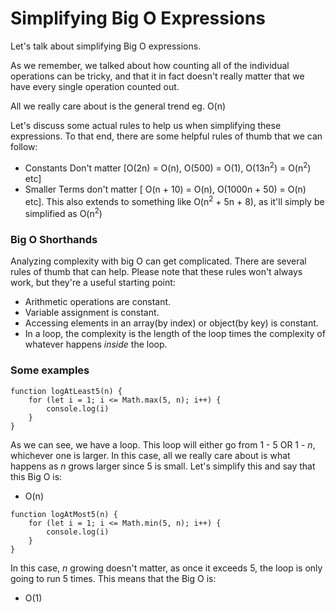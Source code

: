 # Simplifying Big O Expressions

Let's talk about simplifying Big O expressions.

As we remember, we talked about how counting all of the individual operations can be tricky, and that it in fact doesn't really matter that we have every single operation counted out.

All we really care about is the general trend eg. O(n)

Let's discuss some actual rules to help us when simplifying these expressions. To that end, there are some helpful rules of thumb that we can follow:

- Constants Don't matter [O(2n) = O(n), O(500) = O(1), O(13n<sup>2</sup>) = O(n<sup>2</sup>) etc]
- Smaller Terms don't matter [ O(n + 10) = O(n), O(1000n + 50) = O(n) etc]. This also extends to something like O(n<sup>2</sup> + 5n + 8), as it'll simply be simplified as O(n<sup>2</sup>)
  
 ### Big O Shorthands

 Analyzing complexity with big O can get complicated. There are several rules of thumb that can help. Please note that these rules won't always work, but they're a useful starting point:

 - Arithmetic operations are constant.
 - Variable assignment is constant.
 - Accessing elements in an array(by index) or object(by key) is constant.
 - In a loop, the complexity is the length of the loop times the complexity of whatever happens _inside_ the loop.


### Some examples

```
function logAtLeast5(n) {
    for (let i = 1; i <= Math.max(5, n); i++) {
        console.log(i)
    }
}
```

As we can see, we have a loop. This loop will either go from 1 - 5 OR 1 - _n_, whichever one is larger. In this case, all we really care about is what happens as _n_ grows larger since 5 is small. Let's simplify this and say that this Big O is:
- O(n)

```
function logAtMost5(n) {
    for (let i = 1; i <= Math.min(5, n); i++) {
        console.log(i)
    }
}
```

In this case, _n_ growing doesn't matter, as once it exceeds 5, the loop is only going to run 5 times. This means that the Big O is:
- O(1)

